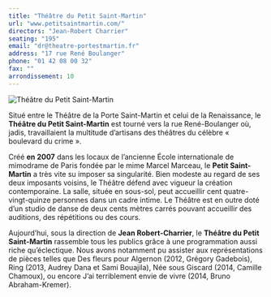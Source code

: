 ```yaml
---
title: "Théâtre du Petit Saint-Martin"
url: "www.petitsaintmartin.com/"
directors: "Jean-Robert Charrier"
seating: "195"
email: "dr@theatre-portestmartin.fr"
address: "17 rue René Boulanger"
phone: "01 42 08 00 32"
fax: ""
arrondissement: 10
---
```


![Théâtre du Petit Saint-Martin](../images/10eme/theatre-du-petit-saint-martin/theatre-du-petit-saint-martin-1.jpg)

Situé entre le Théâtre de la Porte Saint-Martin et celui de la Renaissance, le **Théâtre du Petit Saint-Martin** est tourné vers la rue René-Boulanger où, jadis, travaillaient la multitude d’artisans des théâtres du célèbre « boulevard du crime ».

Créé **en 2007** dans les locaux de l’ancienne École internationale de mimodrame de Paris fondée par le mime Marcel Marceau, le **Petit Saint-Martin** a très vite su imposer sa singularité. Bien modeste au regard de ses deux imposants voisins, le Théâtre défend avec vigueur la création contemporaine. La salle, située en sous-sol, peut accueillir cent quatre-vingt-quinze personnes dans un cadre intime. Le Théâtre est en outre doté d’un studio de danse de deux cents mètres carrés pouvant accueillir des auditions, des répétitions ou des cours.

Aujourd’hui, sous la direction de **Jean Robert-Charrier**, le **Théâtre du Petit Saint-Martin** rassemble tous les publics grâce à une programmation aussi riche qu’éclectique. Nous avons notamment pu assister aux représentations de pièces telles que Des fleurs pour Algernon (2012, Grégory Gadebois), Ring (2013, Audrey Dana et Sami Bouajila), Née sous Giscard (2014, Camille Chamoux), ou encore J’ai terriblement envie de vivre (2014, Bruno Abraham-Kremer).

